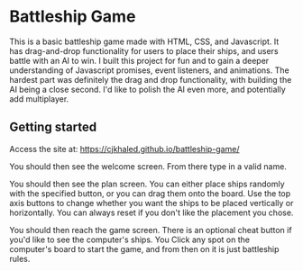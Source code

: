 # Battleship Game

This is a basic battleship game made with HTML, CSS, and Javascript. It has drag-and-drop functionality for users to place
their ships, and users battle with an AI to win. I built this project for fun and to gain a deeper understanding of 
Javascript promises, event listeners, and animations. The hardest part was definitely the drag and drop functionality, with
building the AI being a close second. I'd like to polish the AI even more, and potentially add multiplayer.

## Getting started

Access the site at: https://cjkhaled.github.io/battleship-game/

You should then see the welcome screen. From there type in a valid name.

You should then see the plan screen. You can either place ships randomly with the specified button, or you can drag them
onto the board. Use the top axis buttons to change whether you want the ships to be placed vertically or horizontally. You 
can always reset if you don't like the placement you chose.

You should then reach the game screen. There is an optional cheat button if you'd like to see the computer's ships. You
Click any spot on the computer's board to start the game, and from then on it is just battleship rules.
